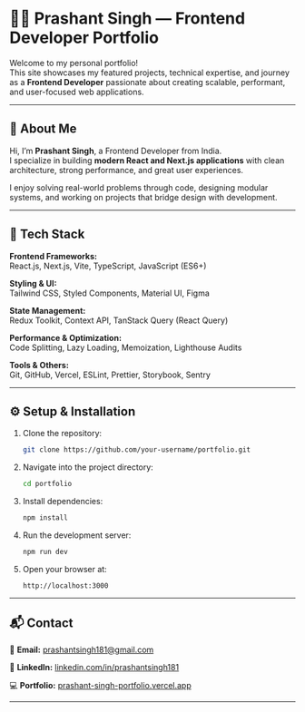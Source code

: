 # 👨‍💻 Prashant Singh — Frontend Developer Portfolio

Welcome to my personal portfolio!  
This site showcases my featured projects, technical expertise, and journey as a **Frontend Developer** passionate about creating scalable, performant, and user-focused web applications.

---

## 🚀 About Me

Hi, I’m **Prashant Singh**, a Frontend Developer from India.  
I specialize in building **modern React and Next.js applications** with clean architecture, strong performance, and great user experiences.

I enjoy solving real-world problems through code, designing modular systems, and working on projects that bridge design with development.

---

## 🧠 Tech Stack

**Frontend Frameworks:**  
React.js, Next.js, Vite, TypeScript, JavaScript (ES6+)

**Styling & UI:**  
Tailwind CSS, Styled Components, Material UI, Figma

**State Management:**  
Redux Toolkit, Context API, TanStack Query (React Query)

**Performance & Optimization:**  
Code Splitting, Lazy Loading, Memoization, Lighthouse Audits

**Tools & Others:**  
Git, GitHub, Vercel, ESLint, Prettier, Storybook, Sentry

---

## ⚙️ Setup & Installation

1. Clone the repository:

   ```bash
   git clone https://github.com/your-username/portfolio.git
   ```

2. Navigate into the project directory:

   ```bash
   cd portfolio
   ```

3. Install dependencies:

   ```bash
   npm install
   ```

4. Run the development server:

   ```bash
   npm run dev
   ```

5. Open your browser at:

   ```
   http://localhost:3000
   ```

---

## 📬 Contact

📧 **Email:** [prashantsingh181@gmail.com](mailto:prashantsingh181@gmail.com)

🔗 **LinkedIn:** [linkedin.com/in/prashantsingh181](https://www.linkedin.com/in/prashantsingh181/)

💻 **Portfolio:** [prashant-singh-portfolio.vercel.app](https://prashant-singh-portfolio.vercel.app/)

---
